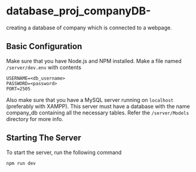# database_proj_companyDB-

creating a database of company which is connected to a webpage.

  

## Basic Configuration
Make sure that you have Node.js and NPM installed. 
Make a file named `/server/dev.env`  with contents

    USERNAME=<db_username>
    PASSWORD=<password>
    PORT=2505

Also make sure that you have a MySQL server running on `localhost` (preferably with XAMPP). This server must have a database with the name company_db containing all the necessary tables. Refer the `/server/Models` directory for more info. 

## Starting The Server
To start the server, run the following command

    npm run dev